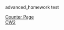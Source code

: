 advanced_homework
test

[Counter Page](https://yavuzselimgugen.github.io/advanced_homework/counter.html)
<br>
[CW2](https://github.com/YavuzSelimGugen/advanced_homework/blob/master/CW2.html)
